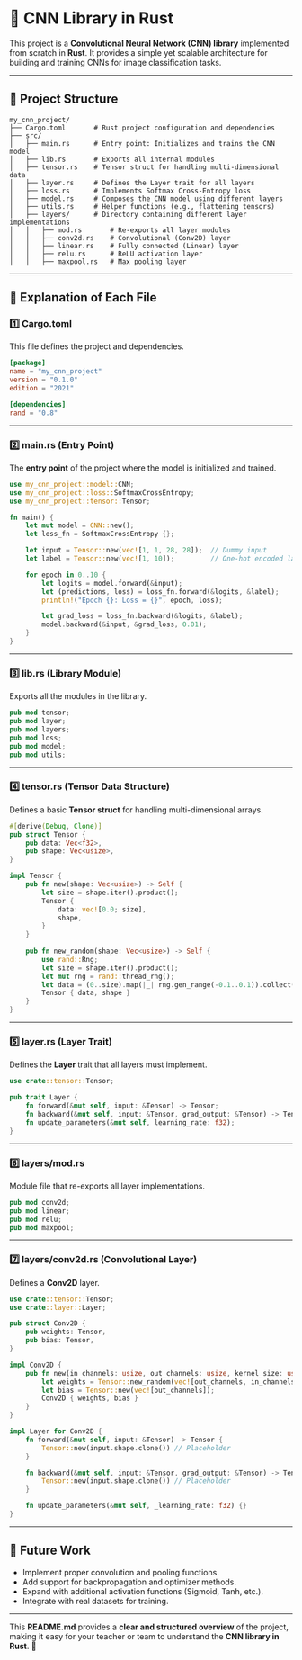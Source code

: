# 🧠 CNN Library in Rust

This project is a **Convolutional Neural Network (CNN) library** implemented from scratch in **Rust**. It provides a simple yet scalable architecture for building and training CNNs for image classification tasks.

---

## 📂 Project Structure

```
my_cnn_project/
├── Cargo.toml       # Rust project configuration and dependencies
├── src/
│   ├── main.rs      # Entry point: Initializes and trains the CNN model
│   ├── lib.rs       # Exports all internal modules
│   ├── tensor.rs    # Tensor struct for handling multi-dimensional data
│   ├── layer.rs     # Defines the Layer trait for all layers
│   ├── loss.rs      # Implements Softmax Cross-Entropy loss
│   ├── model.rs     # Composes the CNN model using different layers
│   ├── utils.rs     # Helper functions (e.g., flattening tensors)
│   ├── layers/      # Directory containing different layer implementations
│   │   ├── mod.rs       # Re-exports all layer modules
│   │   ├── conv2d.rs    # Convolutional (Conv2D) layer
│   │   ├── linear.rs    # Fully connected (Linear) layer
│   │   ├── relu.rs      # ReLU activation layer
│   │   ├── maxpool.rs   # Max pooling layer
```

---

## 📜 Explanation of Each File

### **1️⃣ Cargo.toml**
This file defines the project and dependencies.

```toml
[package]
name = "my_cnn_project"
version = "0.1.0"
edition = "2021"

[dependencies]
rand = "0.8"
```

---

### **2️⃣ main.rs (Entry Point)**
The **entry point** of the project where the model is initialized and trained.

```rust
use my_cnn_project::model::CNN;
use my_cnn_project::loss::SoftmaxCrossEntropy;
use my_cnn_project::tensor::Tensor;

fn main() {
    let mut model = CNN::new();
    let loss_fn = SoftmaxCrossEntropy {};

    let input = Tensor::new(vec![1, 1, 28, 28]);  // Dummy input
    let label = Tensor::new(vec![1, 10]);         // One-hot encoded label

    for epoch in 0..10 {
        let logits = model.forward(&input);
        let (predictions, loss) = loss_fn.forward(&logits, &label);
        println!("Epoch {}: Loss = {}", epoch, loss);

        let grad_loss = loss_fn.backward(&logits, &label);
        model.backward(&input, &grad_loss, 0.01);
    }
}
```

---

### **3️⃣ lib.rs (Library Module)**
Exports all the modules in the library.

```rust
pub mod tensor;
pub mod layer;
pub mod layers;
pub mod loss;
pub mod model;
pub mod utils;
```

---

### **4️⃣ tensor.rs (Tensor Data Structure)**
Defines a basic **Tensor struct** for handling multi-dimensional arrays.

```rust
#[derive(Debug, Clone)]
pub struct Tensor {
    pub data: Vec<f32>,
    pub shape: Vec<usize>,
}

impl Tensor {
    pub fn new(shape: Vec<usize>) -> Self {
        let size = shape.iter().product();
        Tensor {
            data: vec![0.0; size],
            shape,
        }
    }
    
    pub fn new_random(shape: Vec<usize>) -> Self {
        use rand::Rng;
        let size = shape.iter().product();
        let mut rng = rand::thread_rng();
        let data = (0..size).map(|_| rng.gen_range(-0.1..0.1)).collect();
        Tensor { data, shape }
    }
}
```

---

### **5️⃣ layer.rs (Layer Trait)**
Defines the **Layer** trait that all layers must implement.

```rust
use crate::tensor::Tensor;

pub trait Layer {
    fn forward(&mut self, input: &Tensor) -> Tensor;
    fn backward(&mut self, input: &Tensor, grad_output: &Tensor) -> Tensor;
    fn update_parameters(&mut self, learning_rate: f32);
}
```

---

### **6️⃣ layers/mod.rs**
Module file that re-exports all layer implementations.

```rust
pub mod conv2d;
pub mod linear;
pub mod relu;
pub mod maxpool;
```

---

### **7️⃣ layers/conv2d.rs (Convolutional Layer)**
Defines a **Conv2D** layer.

```rust
use crate::tensor::Tensor;
use crate::layer::Layer;

pub struct Conv2D {
    pub weights: Tensor,
    pub bias: Tensor,
}

impl Conv2D {
    pub fn new(in_channels: usize, out_channels: usize, kernel_size: usize) -> Self {
        let weights = Tensor::new_random(vec![out_channels, in_channels, kernel_size, kernel_size]);
        let bias = Tensor::new(vec![out_channels]);
        Conv2D { weights, bias }
    }
}

impl Layer for Conv2D {
    fn forward(&mut self, input: &Tensor) -> Tensor {
        Tensor::new(input.shape.clone()) // Placeholder
    }

    fn backward(&mut self, input: &Tensor, grad_output: &Tensor) -> Tensor {
        Tensor::new(input.shape.clone()) // Placeholder
    }

    fn update_parameters(&mut self, _learning_rate: f32) {}
}
```

---

## 🚀 Future Work
- Implement proper convolution and pooling functions.
- Add support for backpropagation and optimizer methods.
- Expand with additional activation functions (Sigmoid, Tanh, etc.).
- Integrate with real datasets for training.

---

This **README.md** provides a **clear and structured overview** of the project, making it easy for your teacher or team to understand the **CNN library in Rust**. 🚀
